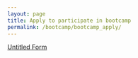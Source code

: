 ```yaml
---
layout: page
title: Apply to participate in bootcamp
permalink: /bootcamp/bootcamp_apply/
---
```


<a href="javascript:void( window.open('https://www.formpl.us/form/5742721182466048/', 'blank','scrollbars=yes,toolbar=no,width=700,height=500'))">Untitled Form</a>
  